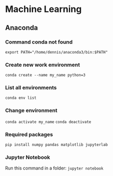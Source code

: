 # Machine Learning

## Anaconda

### Command conda not found

`export PATH="/home/dennis/anaconda3/bin:$PATH"`

### Create new work environment

`conda create --name my_name python=3`

### List all environments

`conda env list`

### Change environment

`conda activate my_name`
`conda deactivate`

### Required packages

`pip install numpy pandas matplotlib jupyterlab`

### Jupyter Notebook

Run this command in a folder: `jupyter notebook`
